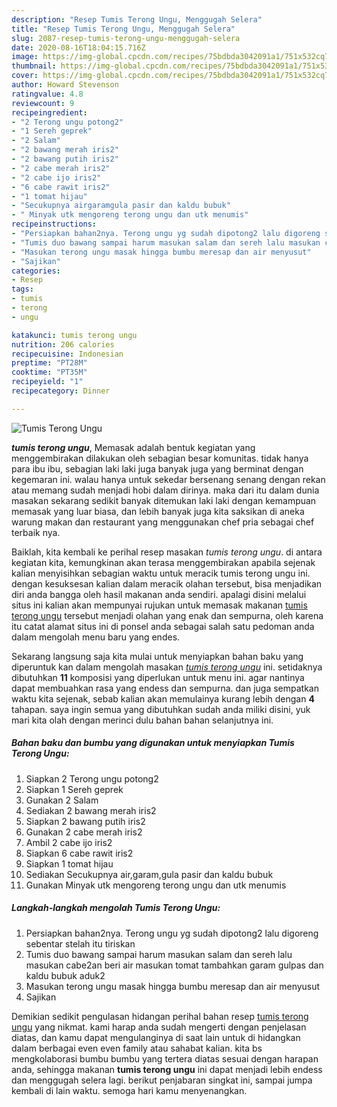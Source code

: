 ```yaml
---
description: "Resep Tumis Terong Ungu, Menggugah Selera"
title: "Resep Tumis Terong Ungu, Menggugah Selera"
slug: 2087-resep-tumis-terong-ungu-menggugah-selera
date: 2020-08-16T18:04:15.716Z
image: https://img-global.cpcdn.com/recipes/75bdbda3042091a1/751x532cq70/tumis-terong-ungu-foto-resep-utama.jpg
thumbnail: https://img-global.cpcdn.com/recipes/75bdbda3042091a1/751x532cq70/tumis-terong-ungu-foto-resep-utama.jpg
cover: https://img-global.cpcdn.com/recipes/75bdbda3042091a1/751x532cq70/tumis-terong-ungu-foto-resep-utama.jpg
author: Howard Stevenson
ratingvalue: 4.8
reviewcount: 9
recipeingredient:
- "2 Terong ungu potong2"
- "1 Sereh geprek"
- "2 Salam"
- "2 bawang merah iris2"
- "2 bawang putih iris2"
- "2 cabe merah iris2"
- "2 cabe ijo iris2"
- "6 cabe rawit iris2"
- "1 tomat hijau"
- "Secukupnya airgaramgula pasir dan kaldu bubuk"
- " Minyak utk mengoreng terong ungu dan utk menumis"
recipeinstructions:
- "Persiapkan bahan2nya. Terong ungu yg sudah dipotong2 lalu digoreng sebentar stelah itu tiriskan"
- "Tumis duo bawang sampai harum masukan salam dan sereh lalu masukan cabe2an beri air masukan tomat tambahkan garam gulpas dan kaldu bubuk aduk2"
- "Masukan terong ungu masak hingga bumbu meresap dan air menyusut"
- "Sajikan"
categories:
- Resep
tags:
- tumis
- terong
- ungu

katakunci: tumis terong ungu 
nutrition: 206 calories
recipecuisine: Indonesian
preptime: "PT28M"
cooktime: "PT35M"
recipeyield: "1"
recipecategory: Dinner

---
```



![Tumis Terong Ungu](https://img-global.cpcdn.com/recipes/75bdbda3042091a1/751x532cq70/tumis-terong-ungu-foto-resep-utama.jpg)

<b><i>tumis terong ungu</i></b>, Memasak adalah bentuk kegiatan yang menggembirakan dilakukan oleh sebagian besar komunitas. tidak hanya para ibu ibu, sebagian laki laki juga banyak juga yang berminat dengan kegemaran ini. walau hanya untuk sekedar bersenang senang dengan rekan atau memang sudah menjadi hobi dalam dirinya. maka dari itu dalam dunia masakan sekarang sedikit banyak ditemukan laki laki dengan kemampuan memasak yang luar biasa, dan lebih banyak juga kita saksikan di aneka warung makan dan restaurant yang menggunakan chef pria sebagai chef terbaik nya.

Baiklah, kita kembali ke perihal resep masakan <i>tumis terong ungu</i>. di antara kegiatan kita, kemungkinan akan terasa menggembirakan apabila sejenak kalian menyisihkan sebagian waktu untuk meracik tumis terong ungu ini. dengan kesuksesan kalian dalam meracik olahan tersebut, bisa menjadikan diri anda bangga oleh hasil makanan anda sendiri. apalagi disini melalui situs ini kalian akan mempunyai rujukan untuk memasak makanan <u>tumis terong ungu</u> tersebut menjadi olahan yang enak dan sempurna, oleh karena itu catat alamat situs ini di ponsel anda sebagai salah satu pedoman anda dalam mengolah menu baru yang endes.




Sekarang langsung saja kita mulai untuk menyiapkan bahan baku yang diperuntuk kan dalam mengolah masakan <u><i>tumis terong ungu</i></u> ini. setidaknya dibutuhkan <b>11</b> komposisi yang diperlukan untuk menu ini. agar nantinya dapat membuahkan rasa yang endess dan sempurna. dan juga sempatkan waktu kita sejenak, sebab kalian akan memulainya kurang lebih dengan <b>4</b> tahapan. saya ingin semua yang dibutuhkan sudah anda miliki disini, yuk mari kita olah dengan merinci dulu bahan bahan selanjutnya ini.

<!--inarticleads1-->

##### Bahan baku dan bumbu yang digunakan untuk menyiapkan Tumis Terong Ungu:

1. Siapkan 2 Terong ungu potong2
1. Siapkan 1 Sereh geprek
1. Gunakan 2 Salam
1. Sediakan 2 bawang merah iris2
1. Siapkan 2 bawang putih iris2
1. Gunakan 2 cabe merah iris2
1. Ambil 2 cabe ijo iris2
1. Siapkan 6 cabe rawit iris2
1. Siapkan 1 tomat hijau
1. Sediakan Secukupnya air,garam,gula pasir dan kaldu bubuk
1. Gunakan  Minyak utk mengoreng terong ungu dan utk menumis




<!--inarticleads2-->

##### Langkah-langkah mengolah Tumis Terong Ungu:

1. Persiapkan bahan2nya. Terong ungu yg sudah dipotong2 lalu digoreng sebentar stelah itu tiriskan
1. Tumis duo bawang sampai harum masukan salam dan sereh lalu masukan cabe2an beri air masukan tomat tambahkan garam gulpas dan kaldu bubuk aduk2
1. Masukan terong ungu masak hingga bumbu meresap dan air menyusut
1. Sajikan




Demikian sedikit pengulasan hidangan perihal bahan resep <u>tumis terong ungu</u> yang nikmat. kami harap anda sudah mengerti dengan penjelasan diatas, dan kamu dapat mengulanginya di saat lain untuk di hidangkan dalam berbagai even even family atau sahabat kalian. kita bs mengkolaborasi bumbu bumbu yang tertera diatas sesuai dengan harapan anda, sehingga makanan <b>tumis terong ungu</b> ini dapat menjadi lebih endess dan menggugah selera lagi. berikut penjabaran singkat ini, sampai jumpa kembali di lain waktu. semoga hari kamu menyenangkan.
